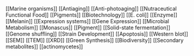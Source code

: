 [[Marine organisms]]
[[Antiaging]]
[[Anti-photoaging]]
[[Nutraceutical Functional Food]]
[[Pigments]]
[[Biotechnology]]
[[E. coli]]
[[Enzyme]]
[[Melanin]]
[[Expression systems]]
[[Gene Expression]]
[[Microbial Metabolism]]
[[Monascus]]
[[Pigment]]
[[Solid-state fermentation]]
[[Genome shuffling]]
[[Strain Development]]
[[Apoptosis]]
[[Western blot]]
[[SEM]]
[[TEM]]
[[XRD]]
[[Green Synthesis]]
[[Biodiversity]]
[[Secondary metabolites]]
[[actinomycetes]]
